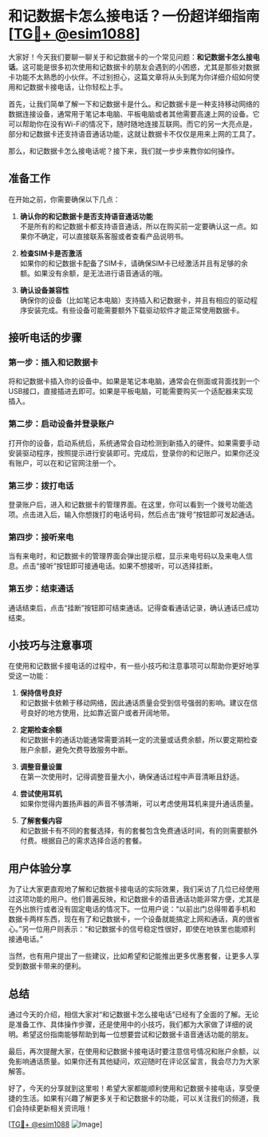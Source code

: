 # 和记数据卡怎么接电话？一份超详细指南[[TG💪+ @esim1088](https://t.me/s/esim1088)]

大家好！今天我们要聊一聊关于和记数据卡的一个常见问题：**和记数据卡怎么接电话**。这可能是很多初次使用和记数据卡的朋友会遇到的小困惑，尤其是那些对数据卡功能不太熟悉的小伙伴。不过别担心，这篇文章将从头到尾为你详细介绍如何使用和记数据卡接电话，让你轻松上手。

首先，让我们简单了解一下和记数据卡是什么。和记数据卡是一种支持移动网络的数据连接设备，通常用于笔记本电脑、平板电脑或者其他需要高速上网的设备。它可以帮助你在没有Wi-Fi的情况下，随时随地连接互联网。而它的另一大亮点是，部分和记数据卡还支持语音通话功能，这就让数据卡不仅仅是用来上网的工具了。

那么，和记数据卡怎么接电话呢？接下来，我们就一步步来教你如何操作。

## 准备工作

在开始之前，你需要确保以下几点：

1. **确认你的和记数据卡是否支持语音通话功能**  
   不是所有的和记数据卡都支持语音通话，所以在购买前一定要确认这一点。如果你不确定，可以直接联系客服或者查看产品说明书。

2. **检查SIM卡是否激活**  
   如果你的和记数据卡配备了SIM卡，请确保SIM卡已经激活并且有足够的余额。如果没有余额，是无法进行语音通话的哦。

3. **确认设备兼容性**  
   确保你的设备（比如笔记本电脑）支持插入和记数据卡，并且有相应的驱动程序安装完成。有些设备可能需要额外下载驱动软件才能正常使用数据卡。

## 接听电话的步骤

### 第一步：插入和记数据卡

将和记数据卡插入你的设备中。如果是笔记本电脑，通常会在侧面或背面找到一个USB接口，直接插进去即可。如果是平板电脑，可能需要购买一个适配器来实现插入。

### 第二步：启动设备并登录账户

打开你的设备，启动系统后，系统通常会自动检测到新插入的硬件。如果需要手动安装驱动程序，按照提示进行安装即可。完成后，登录你的和记账户。如果你还没有账户，可以在和记官网注册一个。

### 第三步：拨打电话

登录账户后，进入和记数据卡的管理界面。在这里，你可以看到一个拨号功能选项。点击进入后，输入你想拨打的电话号码，然后点击“拨号”按钮即可发起通话。

### 第四步：接听来电

当有来电时，和记数据卡的管理界面会弹出提示框，显示来电号码以及来电人信息。点击“接听”按钮即可接通电话。如果不想接听，可以选择挂断。

### 第五步：结束通话

通话结束后，点击“挂断”按钮即可结束通话。记得查看通话记录，确认通话已成功结束。

## 小技巧与注意事项

在使用和记数据卡接电话的过程中，有一些小技巧和注意事项可以帮助你更好地享受这一功能：

1. **保持信号良好**  
   和记数据卡依赖于移动网络，因此通话质量会受到信号强弱的影响。建议在信号良好的地方使用，比如靠近窗户或者开阔地带。

2. **定期检查余额**  
   和记数据卡的通话功能通常需要消耗一定的流量或话费余额，所以要定期检查账户余额，避免欠费导致服务中断。

3. **调整音量设置**  
   在第一次使用时，记得调整音量大小，确保通话过程中声音清晰且舒适。

4. **尝试使用耳机**  
   如果你觉得内置扬声器的声音不够清晰，可以考虑使用耳机来提升通话质量。

5. **了解套餐内容**  
   和记数据卡有不同的套餐选择，有的套餐包含免费通话时间，有的则需要额外付费。根据自己的需求选择合适的套餐。

## 用户体验分享

为了让大家更直观地了解和记数据卡接电话的实际效果，我们采访了几位已经使用过这项功能的用户。他们普遍反映，和记数据卡的语音通话功能非常方便，尤其是在外出旅行或者没有固定电话的情况下。一位用户说：“以前出门总得带着手机和数据卡两样东西，现在有了和记数据卡，一个设备就能搞定上网和通话，真的很省心。”另一位用户则表示：“和记数据卡的信号稳定性很好，即使在地铁里也能顺利接通电话。”

当然，也有用户提出了一些建议，比如希望和记能推出更多优惠套餐，让更多人享受到数据卡带来的便利。

## 总结

通过今天的介绍，相信大家对“和记数据卡怎么接电话”已经有了全面的了解。无论是准备工作、具体操作步骤，还是使用中的小技巧，我们都为大家做了详细的说明。希望这份指南能够帮助到每一位想要尝试和记数据卡语音通话功能的朋友。

最后，再次提醒大家，在使用和记数据卡接电话时要注意信号情况和账户余额，以免影响通话质量。如果你还有其他疑问，欢迎随时在评论区留言，我会尽力为大家解答。

好了，今天的分享就到这里啦！希望大家都能顺利使用和记数据卡接电话，享受便捷的生活。如果有兴趣了解更多关于和记数据卡的功能，可以关注我们的频道，我们会持续更新相关资讯哦！

[[TG💪+ @esim1088](https://t.me/s/esim1088) ![Image](https://i.postimg.cc/4NQfJmqS/Snipaste-2025-05-13-00-14-12.png)]